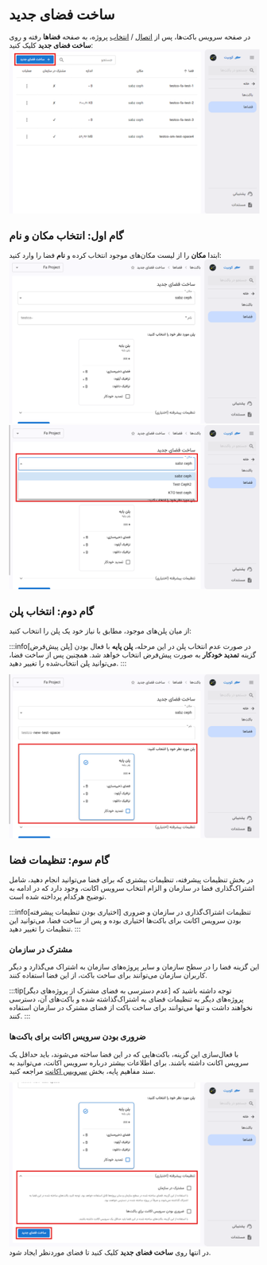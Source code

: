 # ساخت فضای جدید

در صفحه سرویس باکت‌ها، پس از [اتصال](../getting-started#bind-project) / [انتخاب](../getting-started#select-project) پروژه، به صفحه **فضاها** رفته و روی **ساخت فضای جدید** کلیک کنید:
![Space: new space btn](img/new-space-btn.png)

## گام اول: انتخاب مکان و نام

ابتدا **مکان** را از لیست مکان‌های موجود انتخاب کرده و **نام** فضا را وارد کنید:
![Space: new space form](img/new-space-form.png)
![Space: new space location list](img/new-space-location-list.png)

## گام دوم: انتخاب پلن

از میان پلن‌های موجود، مطابق با نیاز خود یک پلن را انتخاب کنید:

:::info[پلن پیش‌فرض]
در صورت عدم انتخاب پلن در این مرحله، **پلن پایه** با فعال بودن گزینه **تمدید خودکار** به صورت پیش‌فرض انتخاب خواهد شد. همچنین پس از ساخت فضا، می‌توانید پلن انتخاب‌شده را تغییر دهید.
:::

![Space: new space plan list](img/new-space-plan.png)

## گام سوم: تنظیمات فضا

در بخش تنظیمات پیشرفته، تنظیمات بیشتری که برای فضا می‌توانید انجام دهید، شامل اشتراک‌گذاری فضا در سازمان و الزام انتخاب سرویس اکانت، وجود دارد که در ادامه به توضیح هرکدام پرداخته شده است.

:::info[اختیاری بودن تنظیمات پیشرفته]
تنظیمات اشتراک‌‌گذاری در سازمان و ضروری بودن سرویس اکانت برای باکت‌ها اختیاری بوده و پس از ساخت فضا، می‌توانید این تنظیمات را تغییر دهید.
:::

### مشترک در سازمان

این گزینه فضا را در سطح سازمان و سایر پروژه‌های سازمان به اشتراک می‌گذارد و دیگر کاربران سازمان می‌توانند برای ساخت باکت، از این فضا استفاده کنند.

:::tip[عدم دسترسی به فضای مشترک از پروژه‌های دیگر]
توجه داشته باشید که پروژه‌های دیگر به تنظیمات فضای به اشتراک‌گذاشته شده و باکت‌های آن، دسترسی نخواهند داشت و تنها می‌توانند برای ساخت باکت از فضای مشترک در سازمان استفاده کنند.
:::

### ضروری بودن سرویس اکانت برای باکت‌ها

با فعال‌سازی این گزینه، باکت‌هایی که در این فضا ساخته می‌شوند، باید حداقل یک سرویس اکانت داشته باشند.
برای اطلاعات بیشتر درباره سرویس اکانت، می‌توانید به سند مفاهیم پایه، بخش [سرویس اکانت](../#service-account) مراجعه کنید.

![Space: space advanced settings](img/space-advanced-settings.png)
در انتها روی **ساخت فضای جدید** کلیک کنید تا فضای موردنظر ایجاد شود.
